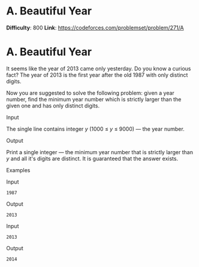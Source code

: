 # A. Beautiful Year 
**Difficulty**: 800 
**Link**: https://codeforces.com/problemset/problem/271/A

# A. Beautiful Year
It seems like the year of 2013 came only yesterday. Do you know a curious
fact? The year of 2013 is the first year after the old 1987 with only distinct
digits.

Now you are suggested to solve the following problem: given a year number,
find the minimum year number which is strictly larger than the given one and
has only distinct digits.

Input

The single line contains integer _y_ (1000 ≤  _y_ ≤ 9000) — the year number.

Output

Print a single integer — the minimum year number that is strictly larger than
_y_ and all it's digits are distinct. It is guaranteed that the answer exists.

Examples

Input

    
    
    1987  
    

Output

    
    
    2013  
    

Input

    
    
    2013  
    

Output

    
    
    2014  
    

